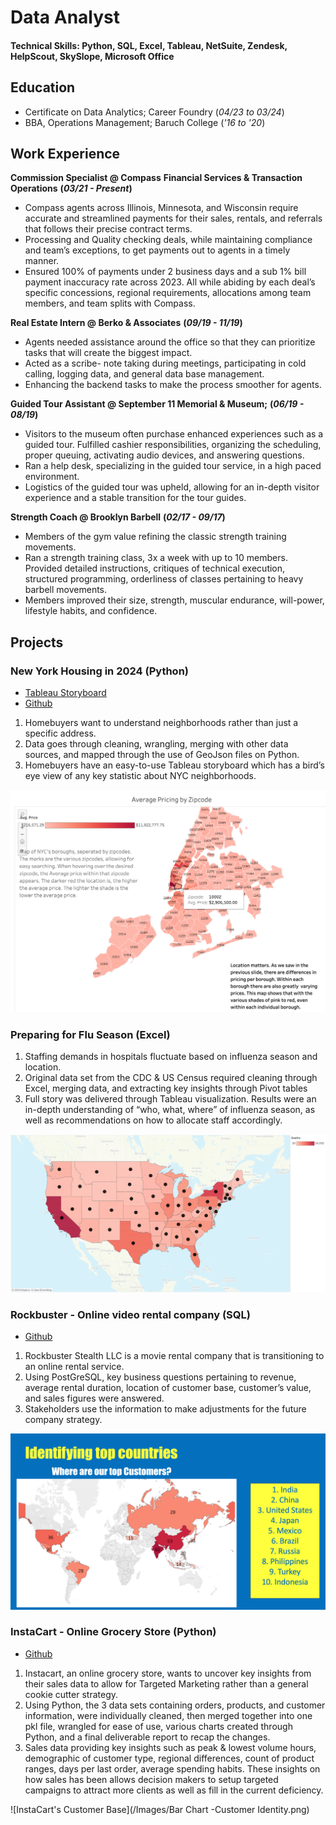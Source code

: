 # Data Analyst

#### Technical Skills: Python, SQL, Excel, Tableau, NetSuite, Zendesk, HelpScout, SkySlope, Microsoft Office

## Education

- Certificate on Data Analytics; Career Foundry (_04/23 to 03/24_)								       		
- BBA, Operations Management; Baruch College (_'16 to '20_)

## Work Experience
**Commission Specialist @ Compass**
**Financial Services & Transaction Operations**
**(_03/21 - Present_)**
- Compass agents across Illinois, Minnesota, and Wisconsin require accurate and streamlined payments for their sales, rentals, and referrals that follows their precise contract terms.
- Processing and Quality checking deals, while maintaining compliance and team’s exceptions, to get payments out to agents in a timely manner.
- Ensured 100% of payments under 2 business days and a sub 1% bill payment inaccuracy rate across 2023. All while abiding by each deal’s specific concessions, regional requirements, allocations among team members, and team splits with Compass.

**Real Estate Intern @ Berko & Associates**
**(_09/19 - 11/19_)**
- Agents needed assistance around the office so that they can prioritize tasks that will create the biggest impact.
- Acted as a scribe- note taking during meetings, participating in cold calling, logging data, and general data base management.
- Enhancing the backend tasks to make the process smoother for agents.

**Guided Tour Assistant @ September 11 Memorial & Museum;**
**(_06/19 - 08/19_)**
- Visitors to the museum often purchase enhanced experiences such as a guided tour. Fulfilled cashier responsibilities, organizing the scheduling, proper queuing, activating audio devices, and answering questions.
- Ran a help desk, specializing in the guided tour service, in a high paced environment.
- Logistics of the guided tour was upheld, allowing for an in-depth visitor experience and a stable transition for the tour guides.

**Strength Coach @ Brooklyn Barbell**
**(_02/17 - 09/17_)**
- Members of the gym value refining the classic strength training movements.
- Ran a strength training class, 3x a week with up to 10 members. Provided detailed instructions, critiques of technical execution, structured programming, orderliness of classes pertaining to heavy barbell movements.
- Members improved their size, strength, muscular endurance, will-power, lifestyle habits, and confidence.


## Projects
### New York Housing in 2024 (Python)
- [Tableau Storyboard](https://public.tableau.com/views/NewYorkCityHousingGuideFinal/Story1?:language=en-US&:sid=&:display_count=n&:origin=viz_share_link)
- [Github](https://github.com/WinsonTom/New-York-City-Housing-Guide)
  
1. Homebuyers want to understand neighborhoods rather than just a specific address.
2. Data goes through cleaning, wrangling, merging with other data sources, and mapped through the use of GeoJson files on Python.
3. Homebuyers have an easy-to-use Tableau storyboard which has a bird’s eye view of any key statistic about NYC neighborhoods.

![Zipcode](/Images/ZipcodePricing.png)

### Preparing for Flu Season (Excel)

1. Staffing demands in hospitals fluctuate based on influenza season and location.
2. Original data set from the CDC & US Census required cleaning through Excel, merging data, and extracting key insights through Pivot tables
3. Full story was delivered through Tableau visualization. Results were an in-depth understanding of “who, what, where” of influenza season, as well as recommendations on how to allocate staff accordingly.

![Where Is Influenza Impacting](Images/WhereIsInfluenzaImpacting.jpg)

### Rockbuster - Online video rental company (SQL)
- [Github](https://github.com/WinsonTom/SQL-RockbusterCFProject)

1. Rockbuster Stealth LLC is a movie rental company that is transitioning to an online rental service.
2. Using PostGreSQL, key business questions pertaining to revenue, average rental duration, location of customer base, customer’s value, and sales figures were answered.
3. Stakeholders use the information to make adjustments for the future company strategy.

![Top Customers](/Images/TopCustomers.png)

### InstaCart - Online Grocery Store (Python)
- [Github](https://github.com/WinsonTom/Python-Instacart-Project)
1. Instacart, an online grocery store, wants to uncover key insights from their sales data to allow for Targeted Marketing rather than a general cookie cutter strategy.
2. Using Python, the 3 data sets containing orders, products, and customer information, were individually cleaned, then merged together into one pkl file,  wrangled for ease of use, various charts created through Python, and a final deliverable report to recap the changes.  
3. Sales data providing key insights such as peak & lowest volume hours, demographic of customer type, regional differences, count of product ranges, days per last order, average spending habits. These insights on how sales has been allows decision makers to setup targeted campaigns to attract more clients as well as fill in the current deficiency.
   
![InstaCart's Customer Base](/Images/Bar Chart -Customer Identity.png)
